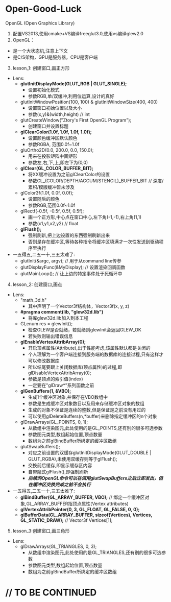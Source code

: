 # Open-Good-Luck
OpenGL (Open Graphics Library)

1. 配置VS2013,使用cmake+VS编译freeglut3.0,使用vs编译glew2.0
2. OpenGL：
 * 是一个大状态机,注意上下文
 * 是C/S架构，GPU是服务器，CPU是客户端
3. lesson_1: 创建窗口,画正方形
 * Lens:
     * **glutInitDisplayMode(GLUT_RGB | GLUT_SINGLE);**
         * 设置初始化模式
         * 参数RGB,单/双缓冲,利用位运算,设计的真好
     * glutInitWindowPosition(100, 100) & glutInitWindowSize(400, 400)
         * 设置窗口初始位置以及大小
         * 参数(x,y)&(width,height)  // int
     * glutCreateWindow("Ztory's First OpenGL Program");
         * 创建窗口并设置标题
     * **glClearColor(1.0f, 1.0f, 1.0f, 1.0f);**
         * 设置颜色缓冲区默认颜色
         * 参数RGBA, 范围0.0f~1.0f
     * gluOrtho2D(0.0, 200.0, 0.0, 150.0);
         * 用来在投影矩阵中画矩形
         * 参数左,右,下,上,即左下为(0,0)
     * **glClear(GL_COLOR_BUFFER_BIT);**
         * 将XX缓冲设置为之前glClearColor的设置
         * 参数CL_(COLOR/DEPTH/ACCUM/STENCIL)_BUFFER_BIT  // 深度/累积/模版缓冲暂未涉及
     * glColor3f(1.0f, 0.0f, 0.0f);
         * 设置随后的颜色
         * 参数RGB,范围0.0f~1.0f
     * glRectf(-0.5f, -0.5f, 0.5f, 0.5f);
         * 画一个正方形,中心点在窗口中心,左下角(-1,-1),右上角(1,1)
         * 参数(x1,y1,x2,y2)  // float
     * **glFlush();**
         * 强制刷新,把上边设置的东西强制刷新出来
         * 否则是存在缓冲区,等待各种指令将缓冲区填满才一次性发送到驱动程序里执行
 * 一五得五,二五一十,三五太难了:
     * glutInit(&argc, argv);  // 用于从command line传参
     * glutDisplayFunc(&MyDisplay);  // 设置渲染回调函数
     * glutMainLoop();  // 让上边的特定事件处于死循环中
4. lesson_2: 创建窗口,画点
 * Lens:
     * "math_3d.h"
         * 其中声明了一个Vector3f结构体，Vector3f(x, y, z)
     * **\#pragma comment(lib, "glew32d.lib")**
         * 将库glew32d.lib加入到本工程
     * GLenum res = glewInit();
         * 检查GLEW是否就绪，若就绪则glewInit会返回GLEW_OK
         * 若失败则输出错误信息
     * **glEnableVertexAttribArray(0);**
         * 开启顶点属性(Attribute),出于性能考虑,该属性默认都是关闭的
         * 个人理解为一个客户端连接到服务端的数据库的连接过程,只有这样才可以修改数据库
         * 所以结尾要跟上关闭数据库(顶点属性)的过程,即glDisableVertexAttribArray(0);
         * 参数是顶点的索引值(index)
         * 一定要在"glDraw*"系列函数之前
     * **glGenBuffers(1, &VBO);**
         * 生成1个缓冲区对象,并保存在VBO数组中
         * 参数是生成缓冲区对象数目以及用来存储缓冲区对象的数组
         * 生成的对象不保证是连续的整数,但是保证是之前没有用过的
         * 可以使用glDeleteBuffers(n,*buffer)来删除指定缓冲区的n个对象
     * glDrawArrays(GL_POINTS, 0, 1);
         * 从数组中渲染图元,此处使用的是GL_POINTS,还有别的很多可选参数
         * 参数图元类型,数组起始位置,顶点数量
         * 数组为之前glBindBuffer所绑定的缓冲区数组
     * glutSwapBuffers();
         * 对应之前设置的双缓存glutInitDisplayMode(GLUT_DOUBLE | GLUT_RGBA),未使用双缓存则等于glFlush();
         * 交换前后缓存,即显示缓存区内容
         * 自带隐式glFlush(),即强制刷新
         * ***后续的OpenGL命令可以在调用glutSwapBuffers之后立即发出，但在缓冲区交换完成之前不会执行***
 * 一五得五,二五一十,三五太难了:
     * **glBindBuffer(GL_ARRAY_BUFFER, VBO);**  // 绑定一个缓冲区对象,GL_ARRAY_BUFFER指顶点属性(Vertex attributes)
     * **glVertexAttribPointer(0, 3, GL_FLOAT, GL_FALSE, 0, 0);**
     * **glBufferData(GL_ARRAY_BUFFER, sizeof(Vertices), Vertices, GL_STATIC_DRAW);**  // Vector3f Vertices[1];
5. lesson_3:创建窗口,画三角形
 * Lens:
     * glDrawArrays(GL_TRIANGLES, 0, 3);
         * 从数组中渲染图元,此处使用的是GL_TRIANGLES,还有别的很多可选参数
         * 参数图元类型,数组起始位置,顶点数量
         * 数组为之前glBindBuffer所绑定的缓冲区数组
# // TO BE CONTINUED
